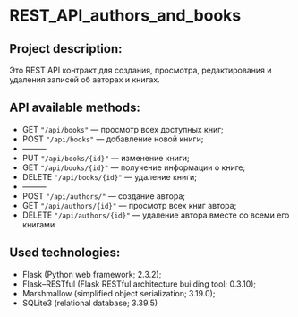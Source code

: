 # REST_API_authors_and_books

## Project description:
Это REST API контракт для создания, просмотра, редактирования и удаления записей об авторах и книгах.

## API available methods:
* GET ```"/api/books"``` — просмотр всех доступных книг;
* POST ```"/api/books"``` — добавление новой книги;
* ———
* PUT ```"/api/books/{id}"``` — изменение книги;
* GET ```"/api/books/{id}"``` — получение информации о книге;
* DELETE ```"/api/books/{id}"``` — удаление книги;
* ———
* POST ```"/api/authors/"``` — создание автора;
* GET ```"/api/authors/{id}"``` — просмотр всех книг автора;
* DELETE ```"/api/authors/{id}"``` — удаление автора вместе со всеми его книгами

## Used technologies:
* Flask (Python web framework; 2.3.2);
* Flask–RESTful (Flask RESTful architecture building tool; 0.3.10);
* Marshmallow (simplified object serialization; 3.19.0);
* SQLite3 (relational database; 3.39.5)
